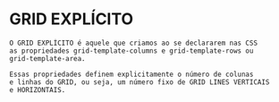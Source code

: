 # GRID EXPLÍCITO

    O GRID EXPLÍCITO é aquele que criamos ao se declararem nas CSS
    as propriedades grid-template-columns e grid-template-rows ou
    grid-template-area.

    Essas propriedades definem explicitamente o número de colunas
    e linhas do GRID, ou seja, um número fixo de GRID LINES VERTICAIS
    e HORIZONTAIS.